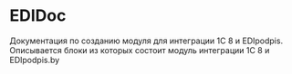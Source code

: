 # EDIDoc
Документация по созданию модуля для интеграции 1С 8 и EDIpodpis.
Описывается блоки из которых состоит модуль интеграции 1С 8 и EDIpodpis.by

